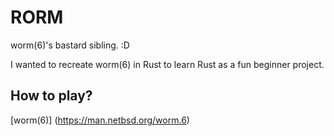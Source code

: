 # RORM
worm(6)'s bastard sibling. :D

I wanted to recreate worm(6) in Rust to learn Rust as a fun beginner project.
## How to play?
[worm(6)] (https://man.netbsd.org/worm.6)
